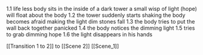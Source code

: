 1.1
life less body sits in the inside of a dark tower
a small wisp of light (hope) will float about the body
1.2
the tower suddenly starts shaking 
the body becomes afraid making the light dim
stones fall
1.3
the body tries to put the wall back together panicked
1.4
the body notices the dimming light
1.5
tries to grab dimming hope
1.6
the light disappears in his hands

[[Transition 1 to 2]] to [[Scene 2]]
[[Scene_1]]
